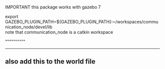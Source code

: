 
IMPORTANT
this package works with gazebo 7






export GAZEBO_PLUGIN_PATH=${GAZEBO_PLUGIN_PATH}:~/workspaces/communication_node/devel/lib  
 note that communication_node is a catkin workspace

""""""""""



-------------
also add this to the world file
  <plugin name='sosvr_gazebo_plugin_simple' filename='libsosvr_gazebo_plugin_simple.so'/>
  ----------------------------------------------------------

